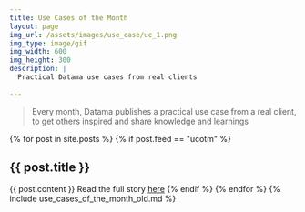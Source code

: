 ```yaml
---
title: Use Cases of the Month
layout: page
img_url: /assets/images/use_case/uc_1.png
img_type: image/gif
img_width: 600
img_height: 300
description: |
  Practical Datama use cases from real clients
  
---
```

> Every month, Datama publishes a practical use case from a real client, to get others inspired and share knowledge and learnings

{% for post in site.posts %}
{% if post.feed == "ucotm" %}
<h2>{{ post.title }}</h2>
{{ post.content }}
Read the full story <a href="{{post.ucotm_url}}">here</a>
{% endif %}
{% endfor %}
{% include use_cases_of_the_month_old.md %}

